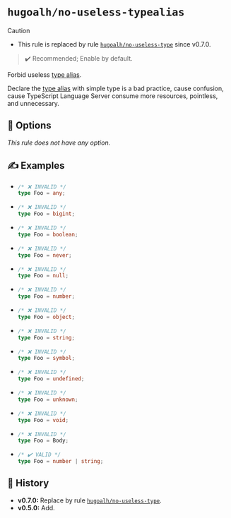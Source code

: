# `hugoalh/no-useless-typealias`

> [!CAUTION]
> - This rule is replaced by rule [`hugoalh/no-useless-type`][rule-hugoalh-no-useless-type] since v0.7.0.

> ✔️ Recommended; Enable by default.

Forbid useless [type alias][typescript-typealias].

Declare the [type alias][typescript-typealias] with simple type is a bad practice, cause confusion, cause TypeScript Language Server consume more resources, pointless, and unnecessary.

## 🔧 Options

*This rule does not have any option.*

## ✍️ Examples

- ```ts
  /* ❌ INVALID */
  type Foo = any;
  ```
- ```ts
  /* ❌ INVALID */
  type Foo = bigint;
  ```
- ```ts
  /* ❌ INVALID */
  type Foo = boolean;
  ```
- ```ts
  /* ❌ INVALID */
  type Foo = never;
  ```
- ```ts
  /* ❌ INVALID */
  type Foo = null;
  ```
- ```ts
  /* ❌ INVALID */
  type Foo = number;
  ```
- ```ts
  /* ❌ INVALID */
  type Foo = object;
  ```
- ```ts
  /* ❌ INVALID */
  type Foo = string;
  ```
- ```ts
  /* ❌ INVALID */
  type Foo = symbol;
  ```
- ```ts
  /* ❌ INVALID */
  type Foo = undefined;
  ```
- ```ts
  /* ❌ INVALID */
  type Foo = unknown;
  ```
- ```ts
  /* ❌ INVALID */
  type Foo = void;
  ```
- ```ts
  /* ❌ INVALID */
  type Foo = Body;
  ```
- ```ts
  /* ✔️ VALID */
  type Foo = number | string;
  ```

## 📜 History

- **v0.7.0:** Replace by rule [`hugoalh/no-useless-type`][rule-hugoalh-no-useless-type].
- **v0.5.0:** Add.

[rule-hugoalh-no-useless-type]: https://github.com/hugoalh/deno-lint-rules/blob/main/docs/rules/no-useless-type.md
[typescript-typealias]: https://www.typescriptlang.org/docs/handbook/2/everyday-types.html#type-aliases
